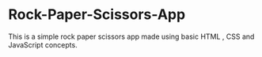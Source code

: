 # Rock-Paper-Scissors-App

This is a simple rock paper scissors app made using basic HTML , CSS and JavaScript concepts.
